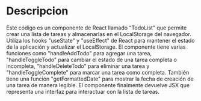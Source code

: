 # Descripcion

Este código es un componente de React llamado "TodoList" que permite crear una lista de tareas y almacenarlas en el LocalStorage del navegador. Utiliza los hooks "useState" y "useEffect" de React para mantener el estado de la aplicación y actualizar el LocalStorage. El componente tiene varias funciones como "handleAddTodo" para agregar una tarea, "handleToggleTodo" para cambiar el estado de una tarea completa o incompleta, "handleDeleteTodo" para eliminar una tarea y "handleToggleComplete" para marcar una tarea como completa. También tiene una función "getFormattedDate" para mostrar la fecha de creación de una tarea de manera legible. El componente finalmente devuelve JSX que representa una interfaz para interactuar con la lista de tareas.
